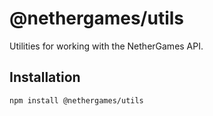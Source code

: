 # @nethergames/utils

Utilities for working with the NetherGames API.

## Installation

```sh
npm install @nethergames/utils
```
